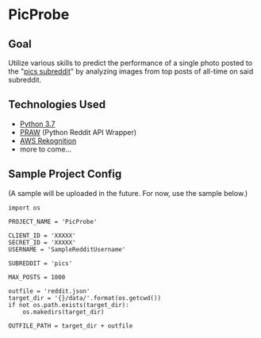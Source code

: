 # PicProbe

## Goal
Utilize various skills to predict the performance of a single photo posted to the "[pics subreddit](https://www.reddit.com/r/pics)" by analyzing images from top posts of all-time on said subreddit.

## Technologies Used
- [Python 3.7](https://www.python.org/downloads/release/python-370/)
- [PRAW](https://praw.readthedocs.io/en/latest/) (Python Reddit API Wrapper)
- [AWS Rekognition](https://aws.amazon.com/rekognition/)
- more to come...

## Sample Project Config
(A sample will be uploaded in the future. For now, use the sample below.)
```
import os

PROJECT_NAME = 'PicProbe'

CLIENT_ID = 'XXXXX'
SECRET_ID = 'XXXXX'
USERNAME = 'SampleRedditUsername'

SUBREDDIT = 'pics'

MAX_POSTS = 1000

outfile = 'reddit.json'
target_dir = '{}/data/'.format(os.getcwd())
if not os.path.exists(target_dir):
    os.makedirs(target_dir)

OUTFILE_PATH = target_dir + outfile
```
